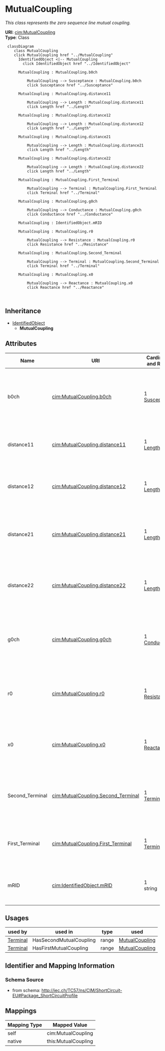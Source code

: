 # MutualCoupling


_This class represents the zero sequence line mutual coupling._





**URI**: [cim:MutualCoupling](http://iec.ch/TC57/CIM100#MutualCoupling)<br />
**Type**: Class




```mermaid
 classDiagram
    class MutualCoupling
    click MutualCoupling href "../MutualCoupling"
      IdentifiedObject <|-- MutualCoupling
        click IdentifiedObject href "../IdentifiedObject"
      
      MutualCoupling : MutualCoupling.b0ch
        
          MutualCoupling --> Susceptance : MutualCoupling.b0ch
          click Susceptance href "../Susceptance"
        
      MutualCoupling : MutualCoupling.distance11
        
          MutualCoupling --> Length : MutualCoupling.distance11
          click Length href "../Length"
        
      MutualCoupling : MutualCoupling.distance12
        
          MutualCoupling --> Length : MutualCoupling.distance12
          click Length href "../Length"
        
      MutualCoupling : MutualCoupling.distance21
        
          MutualCoupling --> Length : MutualCoupling.distance21
          click Length href "../Length"
        
      MutualCoupling : MutualCoupling.distance22
        
          MutualCoupling --> Length : MutualCoupling.distance22
          click Length href "../Length"
        
      MutualCoupling : MutualCoupling.First_Terminal
        
          MutualCoupling --> Terminal : MutualCoupling.First_Terminal
          click Terminal href "../Terminal"
        
      MutualCoupling : MutualCoupling.g0ch
        
          MutualCoupling --> Conductance : MutualCoupling.g0ch
          click Conductance href "../Conductance"
        
      MutualCoupling : IdentifiedObject.mRID
        
      MutualCoupling : MutualCoupling.r0
        
          MutualCoupling --> Resistance : MutualCoupling.r0
          click Resistance href "../Resistance"
        
      MutualCoupling : MutualCoupling.Second_Terminal
        
          MutualCoupling --> Terminal : MutualCoupling.Second_Terminal
          click Terminal href "../Terminal"
        
      MutualCoupling : MutualCoupling.x0
        
          MutualCoupling --> Reactance : MutualCoupling.x0
          click Reactance href "../Reactance"
        
      
```





## Inheritance
* [IdentifiedObject](IdentifiedObject.md)
    * **MutualCoupling**



## Attributes


| Name | URI | Cardinality and Range | Description | Inheritance |
| ---  | --- | --- | --- | --- |
| b0ch | [cim:MutualCoupling.b0ch](http://iec.ch/TC57/CIM100#MutualCoupling.b0ch) | 1 <br />  [Susceptance](Susceptance.md)  | Zero sequence mutual coupling shunt (charging) susceptance, uniformly distrib... | direct |
| distance11 | [cim:MutualCoupling.distance11](http://iec.ch/TC57/CIM100#MutualCoupling.distance11) | 1 <br />  [Length](Length.md)  | Distance to the start of the coupled region from the first line's terminal ha... | direct |
| distance12 | [cim:MutualCoupling.distance12](http://iec.ch/TC57/CIM100#MutualCoupling.distance12) | 1 <br />  [Length](Length.md)  | Distance to the end of the coupled region from the first line's terminal with... | direct |
| distance21 | [cim:MutualCoupling.distance21](http://iec.ch/TC57/CIM100#MutualCoupling.distance21) | 1 <br />  [Length](Length.md)  | Distance to the start of coupled region from the second line's terminal with ... | direct |
| distance22 | [cim:MutualCoupling.distance22](http://iec.ch/TC57/CIM100#MutualCoupling.distance22) | 1 <br />  [Length](Length.md)  | Distance to the end of coupled region from the second line's terminal with se... | direct |
| g0ch | [cim:MutualCoupling.g0ch](http://iec.ch/TC57/CIM100#MutualCoupling.g0ch) | 1 <br />  [Conductance](Conductance.md)  | Zero sequence mutual coupling shunt (charging) conductance, uniformly distrib... | direct |
| r0 | [cim:MutualCoupling.r0](http://iec.ch/TC57/CIM100#MutualCoupling.r0) | 1 <br />  [Resistance](Resistance.md)  | Zero sequence branch-to-branch mutual impedance coupling, resistance | direct |
| x0 | [cim:MutualCoupling.x0](http://iec.ch/TC57/CIM100#MutualCoupling.x0) | 1 <br />  [Reactance](Reactance.md)  | Zero sequence branch-to-branch mutual impedance coupling, reactance | direct |
| Second_Terminal | [cim:MutualCoupling.Second_Terminal](http://iec.ch/TC57/CIM100#MutualCoupling.Second_Terminal) | 1 <br />  [Terminal](Terminal.md)  | The starting terminal for the calculation of distances along the second branc... | direct |
| First_Terminal | [cim:MutualCoupling.First_Terminal](http://iec.ch/TC57/CIM100#MutualCoupling.First_Terminal) | 1 <br />  [Terminal](Terminal.md)  | The starting terminal for the calculation of distances along the first branch... | direct |
| mRID | [cim:IdentifiedObject.mRID](http://iec.ch/TC57/CIM100#IdentifiedObject.mRID) | 1 <br />  string  | Master resource identifier issued by a model authority | [IdentifiedObject](IdentifiedObject.md) |





## Usages

| used by | used in | type | used |
| ---  | --- | --- | --- |
| [Terminal](Terminal.md) | HasSecondMutualCoupling | range | [MutualCoupling](MutualCoupling.md) |
| [Terminal](Terminal.md) | HasFirstMutualCoupling | range | [MutualCoupling](MutualCoupling.md) |






## Identifier and Mapping Information







### Schema Source


* from schema: http://iec.ch/TC57/ns/CIM/ShortCircuit-EU#Package_ShortCircuitProfile





## Mappings

| Mapping Type | Mapped Value |
| ---  | ---  |
| self | cim:MutualCoupling |
| native | this:MutualCoupling |




